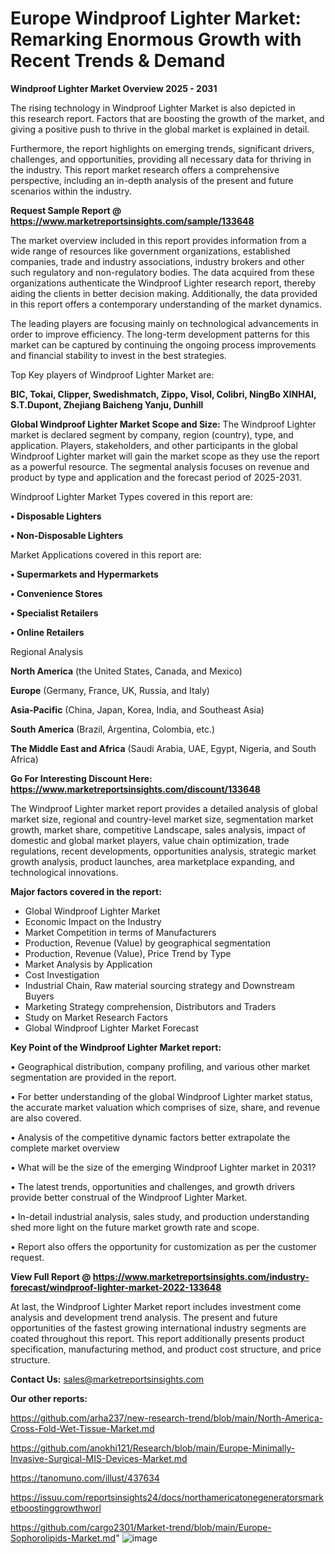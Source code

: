 # Europe Windproof Lighter Market: Remarking Enormous Growth with Recent Trends & Demand

<Strong> Windproof Lighter Market Overview 2025 - 2031</strong>

The rising technology in Windproof Lighter Market is also depicted in this research report. Factors that are boosting the growth of the market, and giving a positive push to thrive in the global market is explained in detail.

Furthermore, the report highlights on emerging trends, significant drivers, challenges, and opportunities, providing all necessary data for thriving in the industry. This report market research offers a comprehensive perspective, including an in-depth analysis of the present and future scenarios within the industry.

<strong>Request Sample Report @ <a href=https://www.marketreportsinsights.com/sample/133648>https://www.marketreportsinsights.com/sample/133648</a></strong>

The market overview included in this report provides information from a wide range of resources like government organizations, established companies, trade and industry associations, industry brokers and other such regulatory and non-regulatory bodies. The data acquired from these organizations authenticate the Windproof Lighter research report, thereby aiding the clients in better decision making. Additionally, the data provided in this report offers a contemporary understanding of the market dynamics.

The leading players are focusing mainly on technological advancements in order to improve efficiency. The long-term development patterns for this market can be captured by continuing the ongoing process improvements and financial stability to invest in the best strategies.

Top Key players of Windproof Lighter Market are:

<strong>BIC, Tokai, Clipper, Swedishmatch, Zippo, Visol, Colibri, NingBo XINHAI, S.T.Dupont, Zhejiang Baicheng Yanju, Dunhill</strong>

<strong><b>Global Windproof Lighter Market Scope and Size:</b></strong>
The Windproof Lighter market is declared segment by company, region (country), type, and application. Players, stakeholders, and other participants in the global Windproof Lighter market will gain the market scope as they use the report as a powerful resource. The segmental analysis focuses on revenue and product by type and application and the forecast period of 2025-2031.

Windproof Lighter Market Types covered in this report are:

<strong>• Disposable Lighters

• Non-Disposable Lighters</strong>

Market Applications covered in this report are:

<strong>• Supermarkets and Hypermarkets

• Convenience Stores

• Specialist Retailers

• Online Retailers</strong> 

Regional Analysis

<strong>North America</strong> (the United States, Canada, and Mexico)

<strong>Europe</strong> (Germany, France, UK, Russia, and Italy)

<strong>Asia-Pacific</strong> (China, Japan, Korea, India, and Southeast Asia)

<strong>South America</strong> (Brazil, Argentina, Colombia, etc.)

<strong>The Middle East and Africa</strong> (Saudi Arabia, UAE, Egypt, Nigeria, and South Africa)

<strong>Go For Interesting Discount Here: <a href=https://www.marketreportsinsights.com/discount/133648>https://www.marketreportsinsights.com/discount/133648</a></strong>

The Windproof Lighter market report provides a detailed analysis of global market size, regional and country-level market size, segmentation market growth, market share, competitive Landscape, sales analysis, impact of domestic and global market players, value chain optimization, trade regulations, recent developments, opportunities analysis, strategic market growth analysis, product launches, area marketplace expanding, and technological innovations.

<strong><b>Major factors covered in the report:</b></strong>
<ul>
  <li>Global Windproof Lighter Market </li>
  <li>Economic Impact on the Industry</li>
  <li>Market Competition in terms of Manufacturers</li>
  <li>Production, Revenue (Value) by geographical segmentation</li>
  <li>Production, Revenue (Value), Price Trend by Type</li>
  <li>Market Analysis by Application</li>
  <li>Cost Investigation</li>
  <li>Industrial Chain, Raw material sourcing strategy and Downstream Buyers</li>
  <li>Marketing Strategy comprehension, Distributors and Traders</li>
  <li>Study on Market Research Factors</li>
  <li>Global Windproof Lighter Market Forecast</li>
</ul>

<strong><b>Key Point of the Windproof Lighter Market report:</b></strong>

• Geographical distribution, company profiling, and various other market segmentation are provided in the report.

• For better understanding of the global Windproof Lighter market status, the accurate market valuation which comprises of size, share, and revenue are also covered.

• Analysis of the competitive dynamic factors better extrapolate the complete market overview

• What will be the size of the emerging Windproof Lighter market in 2031?

• The latest trends, opportunities and challenges, and growth drivers provide better construal of the Windproof Lighter Market.

• In-detail industrial analysis, sales study, and production understanding shed more light on the future market growth rate and scope.

• Report also offers the opportunity for customization as per the customer request.

<strong><b>View Full Report @ <a href=https://www.marketreportsinsights.com/industry-forecast/windproof-lighter-market-2022-133648>https://www.marketreportsinsights.com/industry-forecast/windproof-lighter-market-2022-133648</a></b></strong>


At last, the Windproof Lighter Market report includes investment come analysis and development trend analysis. The present and future opportunities of the fastest growing international industry segments are coated throughout this report. This report additionally presents product specification, manufacturing method, and product cost structure, and price structure.

<strong>Contact Us:</strong>
sales@marketreportsinsights.com

<strong>Our other reports:</strong>

<a href=https://github.com/arha237/new-research-trend/blob/main/North-America-Cross-Fold-Wet-Tissue-Market.md>https://github.com/arha237/new-research-trend/blob/main/North-America-Cross-Fold-Wet-Tissue-Market.md</a>

<a href=https://github.com/anokhi121/Research/blob/main/Europe-Minimally-Invasive-Surgical-MIS-Devices-Market.md>https://github.com/anokhi121/Research/blob/main/Europe-Minimally-Invasive-Surgical-MIS-Devices-Market.md</a>

<a href=https://tanomuno.com/illust/437634>https://tanomuno.com/illust/437634</a>

<a href=https://issuu.com/reportsinsights24/docs/northamericatonegeneratorsmarketboostinggrowthworl>https://issuu.com/reportsinsights24/docs/northamericatonegeneratorsmarketboostinggrowthworl</a>

<a href=https://github.com/cargo2301/Market-trend/blob/main/Europe-Sophorolipids-Market.md>https://github.com/cargo2301/Market-trend/blob/main/Europe-Sophorolipids-Market.md</a>"
![image](https://github.com/user-attachments/assets/714bf686-d554-4bda-94b4-2d139a18dd41)
